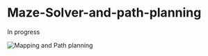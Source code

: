 # Maze-Solver-and-path-planning
In progress

![Mapping and Path planning](https://user-images.githubusercontent.com/33037394/225922512-5ed9704b-05f6-43c8-b3c1-65f1588ae2ba.png)
